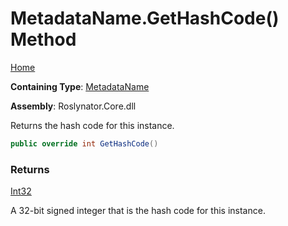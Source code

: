 # MetadataName\.GetHashCode\(\) Method

[Home](../../../README.md)

**Containing Type**: [MetadataName](../README.md)

**Assembly**: Roslynator\.Core\.dll

  
Returns the hash code for this instance\.

```csharp
public override int GetHashCode()
```

### Returns

[Int32](https://docs.microsoft.com/en-us/dotnet/api/system.int32)

A 32\-bit signed integer that is the hash code for this instance\.